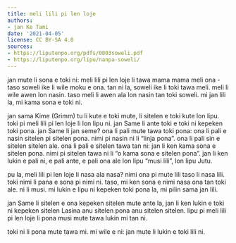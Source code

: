 ```yaml
---
title: meli lili pi len loje
authors:
- jan Ke Tami
date: '2021-04-05'
license: CC BY-SA 4.0
sources:
- https://liputenpo.org/pdfs/0003soweli.pdf
- https://liputenpo.org/lipu/nanpa-soweli/
---
```


jan mute li sona e toki ni: meli lili pi len loje li tawa mama mama meli ona - taso soweli ike li wile moku e ona. tan ni la, soweli ike li toki tawa meli. meli li wile awen lon nasin. taso meli li awen ala lon nasin tan toki soweli. mi jan lili la, mi kama sona e toki ni.

jan sama Kime (Grimm) tu li kute e toki mute, li sitelen e toki kute lon lipu. toki pi meli lili pi len loje li lon lipu ni. jan Same li ante toki e toki ni kepeken toki pona. jan Same li jan seme? ona li pali mute tawa toki pona: ona li pali e nasin sitelen pi sitelen pona. nimi pi nasin ni li “linja pona”. ona li pali sin e sitelen sitelen ale. ona li pali e sitelen tawa tan ni: jan li ken kama sona e sitelen pona. nimi pi sitelen tawa ni li “o kama sona e sitelen pona”. jan li ken lukin e pali ni, e pali ante, e pali ona ale lon lipu “musi lili”, lon lipu Jutu.

pu la, meli lili pi len loje li nasa ala nasa? nimi ona pi mute lili taso li nasa lili. toki nimi li pana e sona pi nimi ni. taso, mi ken sona e nimi nasa ona tan toki ale. ni li musi. mi lukin e lipu ni kepeken toki pona la, mi pilin sama jan lili.

jan Same li sitelen e ona kepeken sitelen mute ante la, jan li ken lukin e toki ni kepeken sitelen Lasina anu sitelen pona anu sitelen sitelen. lipu pi meli lili pi len loje li pona musi mute tawa lukin mi tan ni.

toki ni li pona mute tawa mi. mi wile e ni: jan mute li lukin e toki lili ni.